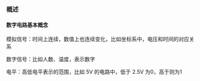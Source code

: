 

### 概述


#### 数字电路基本概念


模拟信号：时间上连续，数值上也连续变化，比如坐标系中，电压和时间的对应关系


数字信号：比如人数、温度，表示数字


电平：高低电平表示的范围，比如 5V 的电路中，低于 2.5V 为0，高于则为1